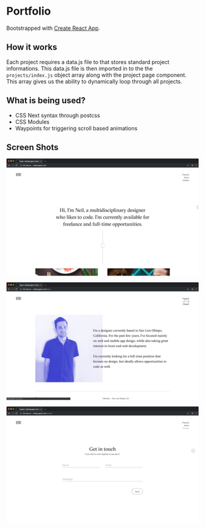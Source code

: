 # Portfolio

Bootstrapped with [Create React App](https://github.com/facebookincubator/create-react-app).

## How it works

Each project requires a data.js file to that stores standard project informations. This data.js file is then imported in to the the `projects/index.js` object array along with the project page component. This array gives us the ability to dynamically loop through all projects.

## What is being used?

- CSS Next syntax through postcss
- CSS Modules
- Waypoints for triggering scroll based animations

## Screen Shots

![home](screenshots/home.png)

![about](screenshots/about.png)

![contact](screenshots/contact.png)
